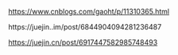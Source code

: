 https://www.cnblogs.com/gaoht/p/11310365.html


https://juejin..im/post/6844904094281236487



https://juejin.cn/post/6917447582985748493